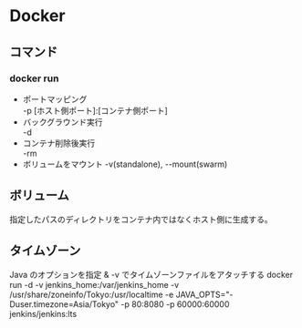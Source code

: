 # Docker

## コマンド

### docker run

- ポートマッピング  
  -p [ホスト側ポート]:[コンテナ側ポート]
- バックグラウンド実行  
  -d
- コンテナ削除後実行  
  -rm
- ボリュームをマウント
  -v(standalone), --mount(swarm)

## ボリューム

指定したパスのディレクトリをコンテナ内ではなくホスト側に生成する。

## タイムゾーン

Java のオプションを指定 & -v でタイムゾーンファイルをアタッチする
docker run -d -v jenkins_home:/var/jenkins_home -v /usr/share/zoneinfo/Tokyo:/usr/localtime -e JAVA_OPTS="-Duser.timezone=Asia/Tokyo" -p 80:8080 -p 60000:60000 jenkins/jenkins:lts